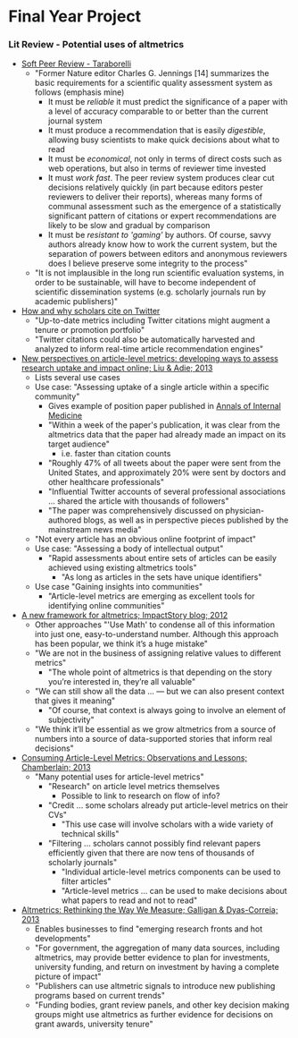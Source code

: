# Final Year Project
### Lit Review - Potential uses of altmetrics

* [Soft Peer Review - Taraborelli](http://discovery.ucl.ac.uk/8279/1/8279.pdf)
	* "Former Nature editor Charles G. Jennings [14] summarizes the basic requirements for a scientific quality assessment system as follows (emphasis mine)
		* It must be _reliable_ it must predict the significance of a paper with a level of accuracy comparable to or better than the current journal system
		* It must produce a recommendation that is easily _digestible_, allowing busy scientists to make quick decisions about what to read
		* It must be _economical_, not only in terms of direct costs such as web operations, but also in terms of reviewer time invested
		* It must _work fast_. The peer review system produces clear cut decisions relatively quickly (in part because editors pester reviewers to deliver their reports), whereas many forms of  communal assessment such as the emergence of a statistically significant pattern of citations or expert recommendations are likely to be slow and gradual by comparison
		* It must be _resistant to 'gaming'_ by authors. Of course, savvy authors already know how to work the current system, but the separation of powers between editors and anonymous reviewers does I believe preserve some integrity to the process"
	* "It is not implausible in the long run scientific evaluation systems, in order to be sustainable, will have to become independent of scientific dissemination systems (e.g. scholarly journals run by academic publishers)"
* [How and why scholars cite on Twitter](http://onlinelibrary.wiley.com/doi/10.1002/meet.14504701201/full)
	* "Up-to-date metrics including Twitter citations might augment a tenure or promotion portfolio"
	* "Twitter citations could also be automatically harvested and analyzed to inform real-time article recommendation engines"
* [New perspectives on article-level metrics: developing ways to assess research uptake and impact online; Liu & Adie; 2013](http://uksg.metapress.com/content/x65747080803n616/?genre=article&id=doi%253a10.1629%252f2048-7754.79)
	* Lists several use cases
	* Use case: "Assessing uptake of a single article within a specific community"
		* Gives example of position paper published in [Annals of Internal Medicine](http://annals.org/article.aspx?articleid=1675927)
		* "Within a week of the paper's publication, it was clear from the altmetrics data that the paper had already made an impact on its target audience"
			* i.e. faster than citation counts
		* "Roughly 47% of all tweets about the paper were sent from the United States, and approximately 20% were sent by doctors and other healthcare professionals"
		* "Influential Twitter accounts of several professional associations ... shared the article with thousands of followers"
		* "The paper was comprehensively discussed on physician-authored blogs, as well as in perspective pieces published by the mainstream news media"
	* "Not every article has an obvious online footprint of impact"
	* Use case: "Assessing a body of intellectual output"
		* "Rapid assessments about entire sets of articles can be easily achieved using existing altmetrics tools"
			* "As long as articles in the sets have unique identifiers"
	* Use case "Gaining insights into communities"
		* "Article-level metrics are emerging as excellent tools for identifying online communities"
* [A new framework for altmetrics; ImpactStory blog; 2012](http://blog.impactstory.org/2012/09/14/31524247207/)
	* Other approaches "'Use Math' to condense all of this information into just one, easy-to-understand number. Although this approach has been popular, we think it’s a huge mistake"
	* "We are not in the business of assigning relative values to different metrics"
		* "The whole point of altmetrics is that depending on the story you’re interested in, they’re all valuable"
	* "We can still show all the data ... — but we can also present context that gives it meaning"
		* "Of course, that context is always going to involve an element of subjectivity"
	* "We think it’ll be essential as we grow altmetrics from a source of numbers into a source of data-supported stories that inform real decisions"
* [Consuming Article-Level Metrics: Observations and Lessons; Chamberlain; 2013](http://www.niso.org/publications/isq/2013/v25no2/chamberlain/)
	* "Many potential uses for article-level metrics"
		* "Research" on article level metrics themselves
			* Possible to link to research on flow of info?
		* "Credit ... some scholars already put article-level metrics on their CVs"
			* "This use case will involve scholars with a wide variety of technical skills"
		* "Filtering ... scholars cannot possibly find relevant papers efficiently given that there are now tens of thousands of scholarly journals"
			* "Individual article-level metrics components can be used to filter articles"
			* "Article-level metrics ... can be used to make decisions about what papers to read and not to read"
* [Altmetrics: Rethinking the Way We Measure; Galligan & Dyas-Correia; 2013](http://www.sciencedirect.com/science/article/pii/S009879131300004X)
	* Enables businesses to find "emerging research fronts and hot developments"
	* "For government, the aggregation of many data sources, including altmetrics, may provide better evidence to plan for investments, university funding, and return on investment by having a complete picture of impact"
	* "Publishers can use altmetric signals to introduce new publishing programs based on current trends"
	* "Funding bodies, grant review panels, and other key decision making groups might use altmetrics as further evidence for decisions on grant awards, university tenure"

